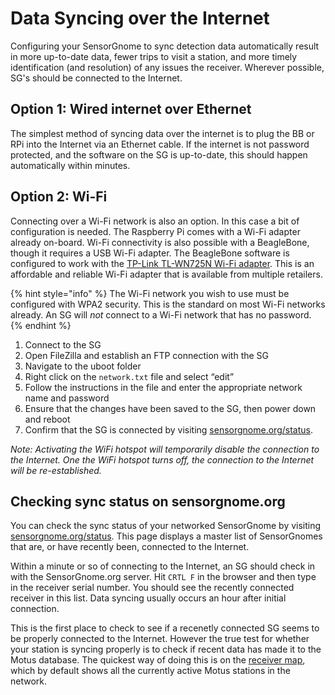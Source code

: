 # Data Syncing over the Internet

Configuring your SensorGnome to sync detection data automatically result in more up-to-date data, fewer trips to visit a station, and more timely identification \(and resolution\) of any issues the receiver. Wherever possible, SG's should be connected to the Internet.

## Option 1: Wired internet over Ethernet

The simplest method of syncing data over the internet is to plug the BB or RPi into the Internet via an Ethernet cable. If the internet is not password protected, and the software on the SG is up-to-date, this should happen automatically within minutes.

## Option 2: Wi-Fi 

Connecting over a Wi-Fi network is also an option. In this case a bit of configuration is needed. The Raspberry Pi comes with a Wi-Fi adapter already on-board. Wi-Fi connectivity is also possible with a BeagleBone, though it requires a USB Wi-Fi adapter. The BeagleBone software is configured to work with the [TP-Link TL-WN725N Wi-Fi adapter](https://www.tp-link.com/us/home-networking/usb-adapter/tl-wn725n/). This is an affordable and reliable Wi-Fi adapter that is available from multiple retailers.

{% hint style="info" %}
The Wi-Fi network you wish to use must be configured with WPA2 security. This is the standard on most Wi-Fi networks already. An SG will _not_ connect to a Wi-Fi network that has no password.
{% endhint %}

1. Connect to the SG
2. Open FileZilla and establish an FTP connection with the SG
3. Navigate to the uboot folder
4. Right click on the `network.txt` file and select “edit”
5. Follow the instructions in the file and enter the appropriate network name and password
6. Ensure that the changes have been saved to the SG, then power down and reboot
7. Confirm that the SG is connected by visiting [sensorgnome.org/status](sensorgnome.org/status). 

_Note: Activating the WiFi hotspot will temporarily disable the connection to the Internet. One the WiFi hotspot turns off, the connection to the Internet will be re-established._

## Checking sync status on sensorgnome.org

You can check the sync status of your networked SensorGnome by visiting [sensorgnome.org/status](http://www.sensorgnome.org/status). This page displays a master list of SensorGnomes that are, or have recently been, connected to the Internet.

Within a minute or so of connecting to the Internet, an SG should check in with the SensorGnome.org server. Hit `CRTL F` in the browser and then type in the receiver serial number. You should see the recently connected receiver in this list. Data syncing usually occurs an hour after initial connection.

This is the first place to check to see if a recenetly connected SG seems to be properly connected to the Internet. However the true test for whether your station is syncing properly is to check if recent data has made it to the Motus database. The quickest way of doing this is on the [receiver map](https://motus.org/data/receiversMap?lang=en), which by default shows all the currently active Motus stations in the network.



